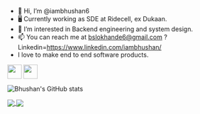 - 👋 Hi, I’m @iambhushan6
- 🖥 Currently working as SDE at Ridecell, ex Dukaan.
- 👀 I’m interested in Backend engineering and system design.
- 📫 You can reach me at bslokhande6@gmail.com ? Linkedin=https://www.linkedin.com/iambhushan/
- I love to make end to end software products.

<img align="center" height="32" width="32" src="https://cdn.jsdelivr.net/npm/simple-icons@v4/icons/python.svg" />
<img align="center" height="32" width="32" src="https://unpkg.com/simple-icons@v4/icons/typescript.svg" />

![Bhushan's GitHub stats](https://github-readme-stats.vercel.app/api?username=iambhushan6&theme=radical&show_icons=true&hide=contribs)

<a href="https://iambhushan.netlify.app/">
  <img target="new" align="center" src="https://github-readme-stats.vercel.app/api/wakatime?username=iambhushan&theme=tokyonight&show_icons=true&layout=compact" />
</a>

<a href="https://github.com/anuraghazra/github-readme-stats">
  <img align="center" src="https://github-readme-stats.vercel.app/api/top-langs/?username=iambhushan6&layout=compact&theme=radical&show_icons=true" />
</a>

<!---
iambhushan6/iambhushan6 is a ✨ special ✨ repository because its `README.md` (this file) appears on your GitHub profile.
You can click the Preview link to take a look at your changes.
--->

